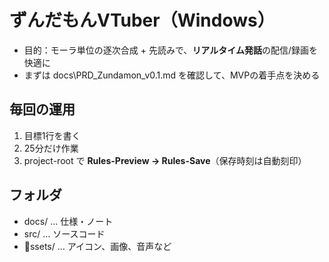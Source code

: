 # ずんだもんVTuber（Windows）
- 目的：モーラ単位の逐次合成 + 先読みで、**リアルタイム発話**の配信/録画を快適に
- まずは docs\PRD_Zundamon_v0.1.md を確認して、MVPの着手点を決める

## 毎回の運用
1. 目標1行を書く
2. 25分だけ作業
3. project-root で **Rules-Preview → Rules-Save**（保存時刻は自動刻印）

## フォルダ
- docs/ … 仕様・ノート
- src/ … ソースコード
- ssets/ … アイコン、画像、音声など

